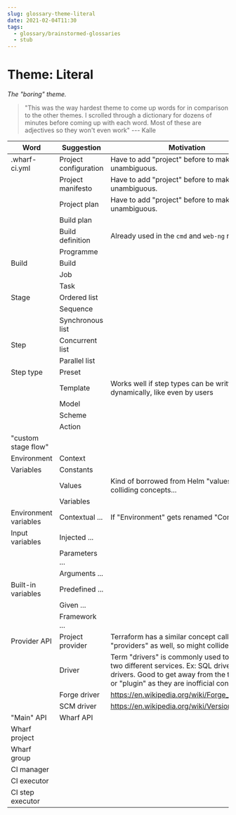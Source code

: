 ```yaml
---
slug: glossary-theme-literal
date: 2021-02-04T11:30
tags: 
  - glossary/brainstormed-glossaries
  - stub
---
```


# Theme: Literal

*The "boring" theme.*

> "This was the way hardest theme to come up words for in comparison to the other
> themes. I scrolled through a dictionary for dozens of minutes before coming up
> with each word. Most of these are adjectives so they won't even work"
> --- Kalle

| Word | Suggestion | Motivation |
| ---- | ---------- | ---------- |
| .wharf-ci.yml | Project configuration | Have to add "project" before to make it unambiguous.
| | Project manifesto | Have to add "project" before to make it unambiguous.
| | Project plan | Have to add "project" before to make it unambiguous.
| | Build plan |
| | Build definition | Already used in the `cmd` and `web-ng` repos.
| | Programme |
| Build | Build |
| | Job |
| | Task |
| Stage | Ordered list |
| | Sequence |
| | Synchronous list |
| Step | Concurrent list |
| | Parallel list |
| Step type | Preset
| | Template | Works well if step types can be written more dynamically, like even by users
| | Model |
| | Scheme |
| | Action |
| "custom stage flow" | |
| Environment | Context |
| Variables | Constants |
| | Values | Kind of borrowed from Helm "values", but colliding concepts...
| | Variables |
| Environment variables | Contextual ... | If "Environment" gets renamed "Context"
| Input variables | Injected ... |
| | Parameters ... |
| | Arguments ... |
| Built-in variables | Predefined ... |
| | Given ... |
| | Framework ... |
| Provider API | Project provider | Terraform has a similar concept called "providers" as well, so might collide.
| | Driver | Term "drivers" is commonly used to connect two different services. Ex: SQL drivers, printer drivers. Good to get away from the term "API" or "plugin" as they are inofficial connectors.
| | Forge driver | <https://en.wikipedia.org/wiki/Forge_(software)>
| | SCM driver | <https://en.wikipedia.org/wiki/Version_control>
| "Main" API | Wharf API |
| Wharf project | |
| Wharf group | |
| CI manager | |
| CI executor | |
| CI step executor | |
